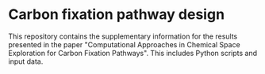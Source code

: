 # Carbon fixation pathway design
This repository contains the supplementary information for the results presented in the paper "Computational Approaches in Chemical Space Exploration for Carbon Fixation Pathways". This includes Python scripts and input data.

